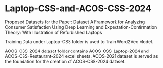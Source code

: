 # Laptop-CSS-and-ACOS-CSS-2024
Proposed Datasets for the Paper: Dataset A Framework for Analyzing Consumer Satisfaction Using Deep Learning and Expectation-Confirmation Theory: With Illustration of Refurbished Laptops

Training Data under Laptop-CSS folder is used to Train Word2Vec Model.

ACOS-CSS-2024 dataset folder contains ACOS-CSS-Laptop-2024 and ACOS-CSS-Restaurant-2024 excel sheets. ACOS-2021 dataset is served as the foundation for the creation of ACOS-CSS-2024 dataset.
